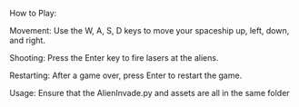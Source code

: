 How to Play:

  Movement: Use the W, A, S, D keys to move your spaceship up, left, down, and right.
  
  Shooting: Press the Enter key to fire lasers at the aliens.
  
  Restarting: After a game over, press Enter to restart the game.
  
Usage:
  Ensure that the AlienInvade.py and assets are all in the same folder
